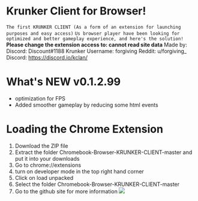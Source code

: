 # Krunker Client for Browser!
`The first KRUNKER CLIENT (As a form of an extension for launching purposes and easy access)`
``Us browser player have been looking for optimized and better gameplay experience, and here's the solution!
``**Please change the extension access to: cannot read site data**
Made by:
Discord: Discount#1188
Krunker Username: forgiving
Reddit: u/forgiving_
Discord: https://discord.io/kclan/
# What's NEW v0.1.2.99
- optimization for FPS
- Added smoother gameplay by reducing some html events
# Loading the Chrome Extension
1. Download the ZIP file
2. Extract the folder Chromebook-Browser-KRUNKER-CLIENT-master and put it into your downloads
3. Go to chrome://extensions
4. turn on developer mode in the top right hand corner
5. Click on load unpacked
6. Select the folder Chromebook-Browser-KRUNKER-CLIENT-master
7. Go to the github site for more information
[![](http://img.youtube.com/vi/28naY7RTdYY/0.jpg)](http://www.youtube.com/watch?v=28naY7RTdYY "Krunker Client Extension for Browser")

